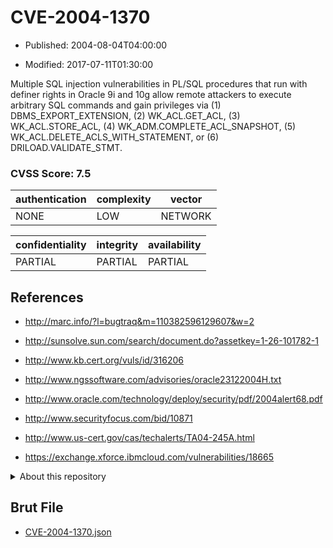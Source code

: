 # CVE-2004-1370

- Published: 2004-08-04T04:00:00

- Modified: 2017-07-11T01:30:00

Multiple SQL injection vulnerabilities in PL/SQL procedures that run with definer rights in Oracle 9i and 10g allow remote attackers to execute arbitrary SQL commands and gain privileges via (1) DBMS_EXPORT_EXTENSION, (2) WK_ACL.GET_ACL, (3) WK_ACL.STORE_ACL, (4) WK_ADM.COMPLETE_ACL_SNAPSHOT, (5) WK_ACL.DELETE_ACLS_WITH_STATEMENT, or (6) DRILOAD.VALIDATE_STMT.

### CVSS Score: **7.5**

| authentication | complexity | vector |
| --- | --- | --- |
| NONE | LOW | NETWORK |

| confidentiality | integrity | availability |
| --- | --- | --- |
| PARTIAL | PARTIAL | PARTIAL |

## References

* http://marc.info/?l=bugtraq&m=110382596129607&w=2

* http://sunsolve.sun.com/search/document.do?assetkey=1-26-101782-1

* http://www.kb.cert.org/vuls/id/316206

* http://www.ngssoftware.com/advisories/oracle23122004H.txt

* http://www.oracle.com/technology/deploy/security/pdf/2004alert68.pdf

* http://www.securityfocus.com/bid/10871

* http://www.us-cert.gov/cas/techalerts/TA04-245A.html

* https://exchange.xforce.ibmcloud.com/vulnerabilities/18665

<details>
<summary>About this repository</summary> 

  This repository is part of the project [Live Hack CVE](https://github.com/Live-Hack-CVE). Main website can be found [www.live-hack.org](https://www.live-hack.org) 
  
  Made by [Sn0wAlice](https://github.com/Sn0wAlice) for the people that care about security and need to have a feed of the latest CVEs. Hope you enjoy it, don't forget to star the repo and follow me on [Twitter](https://twitter.com/Sn0wAlice) and [Github](https://github.com/Sn0wAlice). And that is my [personnal website](https://www.alice-snow.me/)

  - [Home Page](https://github.com/Live-Hack-CVE)
  - [Framework](https://github.com/Live-Hack-CVE/cve-framework)
  - [CVE database](https://github.com/Live-Hack-CVE/full_database)
  - [Changelog](https://github.com/Live-Hack-CVE/Changelog)
</details>

## Brut File

* [CVE-2004-1370.json](https://raw.githubusercontent.com/Live-Hack-CVE/full_database/main/cves/2004/CVE-2004-1370.json)

